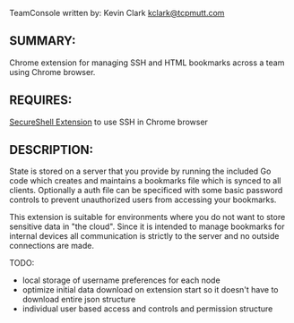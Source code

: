 TeamConsole 
written by: Kevin Clark kclark@tcpmutt.com

SUMMARY:
--------
Chrome extension for managing SSH and HTML bookmarks across a team using Chrome browser.

REQUIRES:
---------
<a href="https://chrome.google.com/webstore/detail/secure-shell/pnhechapfaindjhompbnflcldabbghjo?hl=en-US">SecureShell Extension</a> to use SSH in Chrome browser

DESCRIPTION:
------------
State is stored on a server that you provide by running the included Go code which creates and maintains
a bookmarks file which is synced to all clients.  Optionally a auth file can be specificed with
some basic password controls to prevent unauthorized users from accessing your bookmarks.

This extension is suitable for environments where you do not want to store sensitive data in "the cloud".  Since
it is intended to manage bookmarks for internal devices all communication is strictly to the server and no outside
connections are made.

TODO:
  - local storage of username preferences for each node
  - optimize initial data download on extension start so it doesn't have to download entire json structure
  - individual user based access and controls and permission structure



